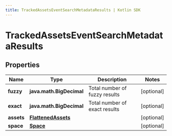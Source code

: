 ```yaml
---
title: TrackedAssetsEventSearchMetadataResults | Kotlin SDK
---
```




# TrackedAssetsEventSearchMetadataResults

## Properties
Name | Type | Description | Notes
------------ | ------------- | ------------- | -------------
**fuzzy** | **java.math.BigDecimal** | Total number of fuzzy results |  [optional]
**exact** | **java.math.BigDecimal** | Total number of exact results |  [optional]
**assets** | [**FlattenedAssets**](FlattenedAssets) |  |  [optional]
**space** | [**Space**](Space) |  |  [optional]




